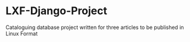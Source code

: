 # LXF-Django-Project
Cataloguing database project written for three articles to be published in Linux Format 
